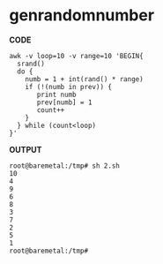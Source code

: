# genrandomnumber

**CODE**

```
awk -v loop=10 -v range=10 'BEGIN{
  srand()
  do {
    numb = 1 + int(rand() * range)
    if (!(numb in prev)) {
       print numb
       prev[numb] = 1
       count++
    }
  } while (count<loop)
}'
```

**OUTPUT**
```
root@baremetal:/tmp# sh 2.sh
10
4
9
6
8
3
7
2
5
1
root@baremetal:/tmp#
```
